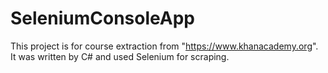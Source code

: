 # SeleniumConsoleApp

This project is for course extraction from "https://www.khanacademy.org".
It was written by C# and used Selenium for scraping.
